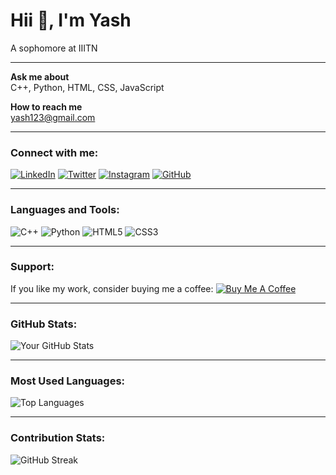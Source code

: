# Hii 👋, I'm Yash  
A sophomore at IIITN

---

**Ask me about**  
C++, Python, HTML, CSS, JavaScript

**How to reach me**  
yash123@gmail.com

---

### Connect with me:

[![LinkedIn](https://img.shields.io/badge/LinkedIn-blue?style=flat-square&logo=linkedin)](https://www.linkedin.com/in/yourprofile)
[![Twitter](https://img.shields.io/badge/Twitter-blue?style=flat-square&logo=twitter)](https://twitter.com/yourprofile)
[![Instagram](https://img.shields.io/badge/Instagram-red?style=flat-square&logo=instagram)](https://www.instagram.com/yourprofile)
[![GitHub](https://img.shields.io/badge/GitHub-black?style=flat-square&logo=github)](https://github.com/yourusername)

---

### Languages and Tools:

![C++](https://img.shields.io/badge/C++-00599C?style=flat-square&logo=cplusplus)
![Python](https://img.shields.io/badge/Python-3776AB?style=flat-square&logo=python)
![HTML5](https://img.shields.io/badge/HTML5-E34F26?style=flat-square&logo=html5)
![CSS3](https://img.shields.io/badge/CSS3-1572B6?style=flat-square&logo=css3)

---

### Support:
If you like my work, consider buying me a coffee:
[![Buy Me A Coffee](https://img.shields.io/badge/Buy%20Me%20A%20Coffee-yellow?style=flat-square&logo=buy-me-a-coffee)](https://www.buymeacoffee.com/yourprofile)

---

### GitHub Stats:

![Your GitHub Stats](https://github-readme-stats.vercel.app/api?username=yourusername&show_icons=true&theme=radical)

---

### Most Used Languages:

![Top Languages](https://github-readme-stats.vercel.app/api/top-langs/?username=yourusername&layout=compact)

---

### Contribution Stats:

![GitHub Streak](https://github-readme-streak-stats.herokuapp.com/?user=yourusername&theme=radical)

